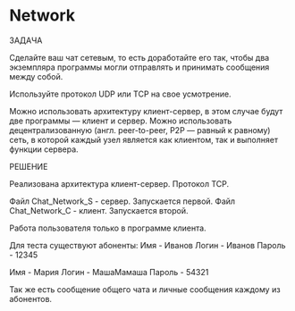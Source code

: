 # Network
ЗАДАЧА

Сделайте ваш чат сетевым, то есть доработайте его так, чтобы два экземпляра программы могли отправлять и принимать сообщения между собой.

Используйте протокол UDP или TCP на свое усмотрение.

Можно использовать архитектуру клиент-сервер, в этом случае будут две программы — клиент и сервер.
Можно использовать децентрализованную (англ. peer-to-peer, P2P — равный к равному) сеть, в которой каждый узел является как клиентом, так и выполняет функции сервера.

РЕШЕНИЕ

Реализована архитектура клиент-сервер. Протокол TCP.

Файл Chat_Network_S - сервер. Запускается первой.
Файл Chat_Network_C - клиент. Запускается второй.

Работа пользователя только в программе клиента.

Для теста существуют абоненты:
Имя - Иванов
Логин - Иванов
Пароль - 12345

Имя - Мария
Логин - МашаМамаша
Пароль - 54321

Так же есть сообщение общего чата и личные сообщения каждому из абонентов.
